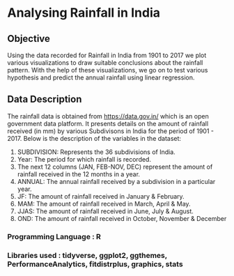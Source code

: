 # Analysing Rainfall in India

## Objective 

Using the data recorded for Rainfall in India from 1901 to 2017 we plot various visualizations to draw suitable conclusions about the rainfall pattern. 
With the help of these visualizations, we go on to test various hypothesis and predict the annual rainfall using linear regression.

## Data Description

The rainfall data is obtained from https://data.gov.in/ which is an open government data platform. It presents details on the amount of rainfall received (in mm) by various Subdivisons in India for the period of 1901 - 2017.
Below is the description of the variables in the dataset:
1) SUBDIVISION: Represents the 36 subdivisions of India.
2) Year: The period for which rainfall is recorded.
3) The next 12 columns (JAN, FEB-NOV, DEC) represent the amount of rainfall received in the 12 months in a year.
4) ANNUAL: The annual rainfall received by a subdivision in a particular year.
5) JF: The amount of rainfall received in January & February.
6) MAM: The amount of rainfall received in March, April & May.
7) JJAS: The amount of rainfall received in June, July & August.
8) OND: The amount of rainfall received in October, November & December

### Programming Language : R
### Libraries used : tidyverse, ggplot2, ggthemes, PerformanceAnalytics, fitdistrplus, graphics, stats
